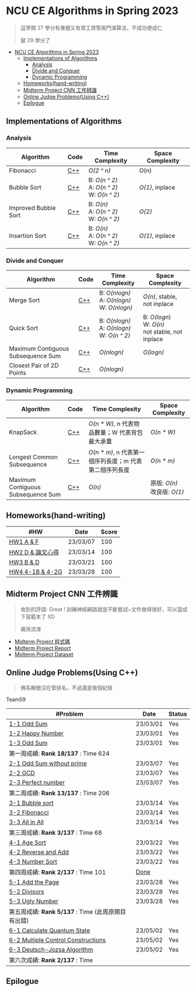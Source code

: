 # NCU CE Algorithms in Spring 2023

> 這學期 27 學分有專題又有資工資管兩門演算法，不成功便成仁
>
> 變 29 學分了

- [NCU CE Algorithms in Spring 2023](#ncu-ce-algorithms-in-spring-2023)
  - [Implementations of Algorithms](#implementations-of-algorithms)
    - [Analysis](#analysis)
    - [Divide and Conquer](#divide-and-conquer)
    - [Dynamic Programming](#dynamic-programming)
  - [Homeworks(hand-writing)](#homeworkshand-writing)
  - [Midterm Project CNN 工件辨識](#midterm-project-cnn-工件辨識)
  - [Online Judge Problems(Using C++)](#online-judge-problemsusing-c)
  - [Epilogue](#epilogue)

## Implementations of Algorithms

### Analysis

| Algorithm            | Code                                                 | Time Complexity                                     | Space Complexity |
| -------------------- | ---------------------------------------------------- | --------------------------------------------------- | ---------------- |
| Fibonacci            | [C++](./implementations/analysis/fibonacci.cpp)      | _O(2 ^ n)_                                          | O(n)             |
| Bubble Sort          | [C++](./implementations/analysis/bubble-sort.cpp)    | B: _O(n ^ 2)_<br />A: _O(n ^ 2)_<br />W: _O(n ^ 2)_ | _O(1)_, inplace  |
| Improved Bubble Sort | [C++](./implementations/analysis/bubble-sort.cpp)    | B: _O(n)_<br />A: _O(n ^ 2)_<br />W: _O(n ^ 2)_     | _O(2)_           |
| Insertion Sort       | [C++](./implementations/analysis/insertion-sort.cpp) | B: _O(n)_<br />A: _O(n ^ 2)_<br />W: _O(n ^ 2)_     | _O(1)_, inplace  |

### Divide and Conquer

| Algorithm                          | Code                                                       | Time Complexity                                     | Space Complexity                                       |
| ---------------------------------- | ---------------------------------------------------------- | --------------------------------------------------- | ------------------------------------------------------ |
| Merge Sort                         | [C++](./implementations/divide-and-conquer/merge-sort.cpp) | B: _O(nlogn)_<br />A: _O(nlogn)_<br />W: _O(nlogn)_ | _O(n)_, stable, not inplace                            |
| Quick Sort                         | [C++](./implementations)                                   | B: _O(nlogn)_<br />A: _O(nlogn)_<br />W: _O(n ^ 2)_ | B: _O(logn_)<br/>W: _O(n)_<br/>not stable, not inplace |
| Maximum Contiguous Subsequence Sum | [C++](./implementations/divide-and-conquer/MCSS.cpp)       | _O(nlogn)_                                          | _O(logn)_                                              |
| Closest Pair of 2D Points          | [C++](./implementations)                                   | _O(nlogn)_                                          |                                                        |

### Dynamic Programming

| Algorithm                          | Code                                        | Time Complexity                                         | Space Complexity                |
| ---------------------------------- | ------------------------------------------- | ------------------------------------------------------- | ------------------------------- |
| KnapSack                           | [C++](./implementations/dp/DP-KnapSack.cpp) | _O(n \* W)_, n 代表物品數量；W 代表背包最大承重         | _O(n \* W)_                     |
| Longest Common Subsequence         | [C++](./implementations/dp/DP-LCS.cpp)      | _O(n \* m)_, n 代表第一個序列長度；m 代表第二個序列長度 | _O(n \* m)_                     |
| Maximum Contiguous Subsequence Sum | [C++](./implementations/dp/DP-MCSS.cpp)     | _O(n)_                                                  | 原版: _O(n)_<br/>改良版: _O(1)_ |

## Homeworks(hand-writing)

| #HW                                                  | Date     | Score |
| ---------------------------------------------------- | -------- | ----- |
| [HW1 A & F](./homeworks/hw1/)                        | 23/03/07 | 100   |
| [HW2 D & 論文心得](./homeworks/hw2/)                 | 23/03/14 | 100   |
| [HW3 B & D](./homeworks/hw3/)                        | 23/03/21 | 100   |
| [HW4 4-1B & 4-2G](./homeworks/hw4/HW4_109403019.pdf) | 23/03/28 | 100   |

## Midterm Project CNN 工件辨識

> 收到的評語: Great ! 訓練神經網路就是不斷嘗試~文件做得很好，可以當成下屆範本了 XD
>
> 痛哭流涕

- [Midterm Project 程式碼](./midterm-project/MidTerm_Project_109403019_%E9%84%92%E7%BF%94%E5%AE%87.ipynb)
- [Midterm Project Report](./midterm-project/MidTerm_Project_109403019_%E9%84%92%E7%BF%94%E5%AE%87.pdf)
- [Midterm Project Dataset](./midterm-project/dataset/)

## Online Judge Problems(Using C++)

> 佛系解題沒在管排名，不過還是做個紀錄

Team59

| #Problem                                                                                     | Date                                  | Status |
| -------------------------------------------------------------------------------------------- | ------------------------------------- | ------ |
| [1-1 Odd Sum](./oj-problems/01/1-1_odd_sum.cpp)                                              | 23/03/01                              | Yes    |
| [1-2 Happy Number](./oj-problems/01/1-2_happy_number.cpp)                                    | 23/03/01                              | Yes    |
| [1-3 Odd Sum](./oj-problems/01/1-1_odd_sum.cpp)                                              | 23/03/01                              | Yes    |
| 第一周成績: **Rank 18/137** : Time 624                                                       |                                       |        |
| [2-1 Odd Sum without prime](./oj-problems/02/2-1_odd_sum_without_prime.cpp)                  | 23/03/07                              | Yes    |
| [2-2 GCD](./oj-problems/02/2-2_GCD.cpp)                                                      | 23/03/07                              | Yes    |
| [2-3 Perfect number](./oj-problems/02/2-3_perfect_number.cpp)                                | 23/03/07                              | Yes    |
| 第二周成績: **Rank 13/137** : Time 206                                                       |                                       |        |
| [3-1 Bubble sort](./oj-problems/03/3-1_bubble.cpp)                                           | 23/03/14                              | Yes    |
| [3-2 Fibonacci](./oj-problems/03/3-2_fibonacci.cpp)                                          | 23/03/14                              | Yes    |
| [3-3 All in All](./oj-problems/03/3-3_all_int_all.cpp)                                       | 23/03/14                              | Yes    |
| 第三周成績: **Rank 3/137** : Time 68                                                         |                                       |        |
| [4-1 Age Sort](./oj-problems/04/4-1_age_sort.cpp)                                            | 23/03/22                              | Yes    |
| [4-2 Reverse and Add](./oj-problems/04/4-2_reverse_and_add.cpp)                              | 23/03/22                              | Yes    |
| [4-3 Number Sort](./oj-problems/04/4-3_number_sort.cpp)                                      | 23/03/22                              | Yes    |
| 第四周成績: **Rank 2/137** : Time 101                                                        | [Done](./oj-problems/src/04-0321.png) |        |
| [5-1 Add the Page](./oj-problems/05/5-1_add_the_page.cpp)                                    | 23/03/28                              | Yes    |
| [5-2 Divisors](./oj-problems/05/5-2_divisors.cpp)                                            | 23/03/28                              | Yes    |
| [5-3 Ugly Number](./oj-problems/05/5-3_ugly_number.cpp)                                      | 23/03/28                              | Yes    |
| 第五周成績: **Rank 5/137** : Time (此周原題目有出錯)                                         |                                       |        |
| [6-1 Calculate Quantum State](./oj-problems/06/6-1_Calculate_quantum_state.py)               | 23/05/02                              | Yes    |
| [6-2 Multiple Control Constructions](./oj-problems/06/6-2_Multiple_Control_Constructions.py) | 23/05/02                              | Yes    |
| [6-3 Deutsch-Jozsa Algorithm](./oj-problems/06/6-3_Deutsch-Jozsa_Algorithm.py)               | 23/05/02                              | Yes    |
| 第六次成績: **Rank 2/137** : Time                                                            |                                       |        |

## Epilogue
